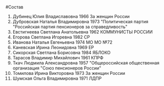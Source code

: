 #Состав
1. Дубинец Юлия Владиславовна 1966 За женщин России
2. Дубровская Наталья Владимировна 1973 \"Политическая партия \"Российская партия пенсионеров за справедливость\"
3. Евстигнеева Светлана Анатольевна 1962 КОММУНИСТЫ РОССИИ
4. Егорова Светлана Игоревна 1982 СР
5. Иванова Наталья Евгеньевна 1974 МО МО №72
6. Каневская Ирина Леонидовна 1969 ЕР
7. Сикорская Светлана Борисовна 1984 ЯБЛОКО
8. Тарасов Владимир Михайлович 1961 КПРФ
9. Ткач Людмила Александровна 1957 \"Общероссийская общественная организация \"Союз пенсионеров России\"
10. Томилова Ирина Викторовна 1973 За женщин России
11. Шумская Ольга Владимировна 1971 ЛДПР
